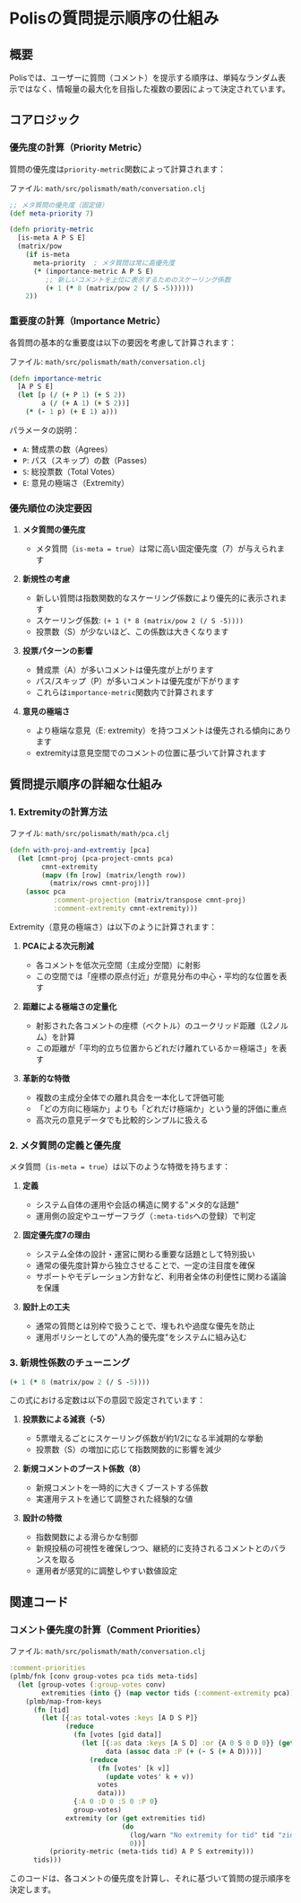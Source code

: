 # Polisの質問提示順序の仕組み

## 概要
Polisでは、ユーザーに質問（コメント）を提示する順序は、単純なランダム表示ではなく、情報量の最大化を目指した複数の要因によって決定されています。

## コアロジック

### 優先度の計算（Priority Metric）
質問の優先度は`priority-metric`関数によって計算されます：

ファイル: `math/src/polismath/math/conversation.clj`
```clojure
;; メタ質問の優先度（固定値）
(def meta-priority 7)

(defn priority-metric
  [is-meta A P S E]
  (matrix/pow
    (if is-meta
      meta-priority  ; メタ質問は常に高優先度
      (* (importance-metric A P S E)
         ;; 新しいコメントを上位に表示するためのスケーリング係数
         (+ 1 (* 8 (matrix/pow 2 (/ S -5))))))
    2))
```

### 重要度の計算（Importance Metric）
各質問の基本的な重要度は以下の要因を考慮して計算されます：

ファイル: `math/src/polismath/math/conversation.clj`
```clojure
(defn importance-metric
  [A P S E]
  (let [p (/ (+ P 1) (+ S 2))
        a (/ (+ A 1) (+ S 2))]
    (* (- 1 p) (+ E 1) a)))
```

パラメータの説明：
- `A`: 賛成票の数（Agrees）
- `P`: パス（スキップ）の数（Passes）
- `S`: 総投票数（Total Votes）
- `E`: 意見の極端さ（Extremity）

### 優先順位の決定要因

1. **メタ質問の優先度**
   - メタ質問（`is-meta = true`）は常に高い固定優先度（7）が与えられます

2. **新規性の考慮**
   - 新しい質問は指数関数的なスケーリング係数により優先的に表示されます
   - スケーリング係数: `(+ 1 (* 8 (matrix/pow 2 (/ S -5))))`
   - 投票数（S）が少ないほど、この係数は大きくなります

3. **投票パターンの影響**
   - 賛成票（A）が多いコメントは優先度が上がります
   - パス/スキップ（P）が多いコメントは優先度が下がります
   - これらは`importance-metric`関数内で計算されます

4. **意見の極端さ**
   - より極端な意見（E: extremity）を持つコメントは優先される傾向にあります
   - extremityは意見空間でのコメントの位置に基づいて計算されます

## 質問提示順序の詳細な仕組み

### 1. Extremityの計算方法
ファイル: `math/src/polismath/math/pca.clj`
```clojure
(defn with-proj-and-extremtiy [pca]
  (let [cmnt-proj (pca-project-cmnts pca)
        cmnt-extremity
        (mapv (fn [row] (matrix/length row))
          (matrix/rows cmnt-proj))]
    (assoc pca
           :comment-projection (matrix/transpose cmnt-proj)
           :comment-extremity cmnt-extremity)))
```

Extremity（意見の極端さ）は以下のように計算されます：

1. **PCAによる次元削減**
   - 各コメントを低次元空間（主成分空間）に射影
   - この空間では「座標の原点付近」が意見分布の中心・平均的な位置を表す

2. **距離による極端さの定量化**
   - 射影された各コメントの座標（ベクトル）のユークリッド距離（L2ノルム）を計算
   - この距離が「平均的立ち位置からどれだけ離れているか＝極端さ」を表す

3. **革新的な特徴**
   - 複数の主成分全体での離れ具合を一本化して評価可能
   - 「どの方向に極端か」よりも「どれだけ極端か」という量的評価に重点
   - 高次元の意見データでも比較的シンプルに扱える

### 2. メタ質問の定義と優先度
メタ質問（`is-meta = true`）は以下のような特徴を持ちます：

1. **定義**
   - システム自体の運用や会話の構造に関する"メタ的な話題"
   - 運用側の設定やユーザーフラグ（`:meta-tids`への登録）で判定

2. **固定優先度7の理由**
   - システム全体の設計・運営に関わる重要な話題として特別扱い
   - 通常の優先度計算から独立させることで、一定の注目度を確保
   - サポートやモデレーション方針など、利用者全体の利便性に関わる議論を保護

3. **設計上の工夫**
   - 通常の質問とは別枠で扱うことで、埋もれや過度な優先を防止
   - 運用ポリシーとしての"人為的優先度"をシステムに組み込む

### 3. 新規性係数のチューニング
```clojure
(+ 1 (* 8 (matrix/pow 2 (/ S -5))))
```

この式における定数は以下の意図で設定されています：

1. **投票数による減衰（-5）**
   - 5票増えるごとにスケーリング係数が約1/2になる半減期的な挙動
   - 投票数（S）の増加に応じて指数関数的に影響を減少

2. **新規コメントのブースト係数（8）**
   - 新規コメントを一時的に大きくブーストする係数
   - 実運用テストを通じて調整された経験的な値

3. **設計の特徴**
   - 指数関数による滑らかな制御
   - 新規投稿の可視性を確保しつつ、継続的に支持されるコメントとのバランスを取る
   - 運用者が感覚的に調整しやすい数値設定

## 関連コード

### コメント優先度の計算（Comment Priorities）
ファイル: `math/src/polismath/math/conversation.clj`
```clojure
:comment-priorities
(plmb/fnk [conv group-votes pca tids meta-tids]
  (let [group-votes (:group-votes conv)
        extremities (into {} (map vector tids (:comment-extremity pca)))]
    (plmb/map-from-keys
      (fn [tid]
        (let [{:as total-votes :keys [A D S P]}
              (reduce
                (fn [votes [gid data]]
                  (let [{:as data :keys [A S D] :or {A 0 S 0 D 0}} (get-in data [:votes tid])
                        data (assoc data :P (+ (- S (+ A D))))]
                    (reduce
                      (fn [votes' [k v]]
                        (update votes' k + v))
                      votes
                      data)))
                {:A 0 :D 0 :S 0 :P 0}
                group-votes)
              extremity (or (get extremities tid)
                            (do
                              (log/warn "No extremity for tid" tid "zid" (:zid conv))
                              0))]
          (priority-metric (meta-tids tid) A P S extremity)))
      tids)))
```

このコードは、各コメントの優先度を計算し、それに基づいて質問の提示順序を決定します。
